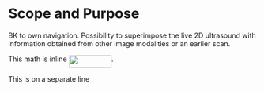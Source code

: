 Scope and Purpose
=================

BK to own navigation. Possibility to superimpose the live 2D
ultrasound with information obtained from other image modalities or an
earlier scan.


This math is inline <img src="https://rawgit.com/in	git@github.com:JensMunkHansen/TrialVTK/master/svgs/e1affc0a43f89ae2da953b789d29e42c.svg?invert_in_darkmode" align=middle width=86.16804239999998pt height=26.76175259999998pt/>.

This is on a separate line

